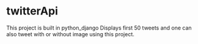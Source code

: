 # twitterApi

This project is built in python_django 
Displays first 50 tweets and one can also tweet with or without image using this project.
